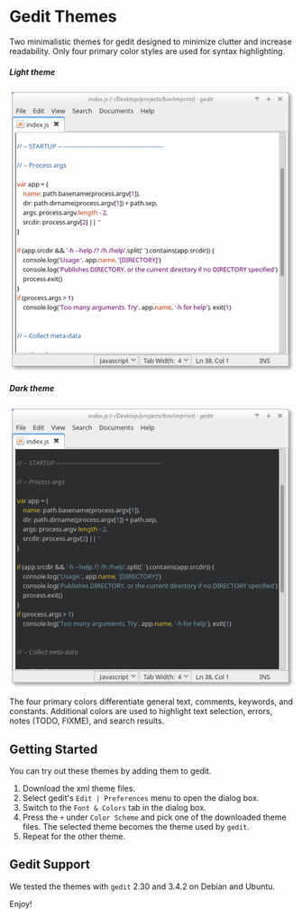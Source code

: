 # Gedit Themes
Two minimalistic themes for gedit designed to minimize clutter and increase readability. Only four primary color styles are used for syntax highlighting.

##### Light theme
![Light theme](light-theme.png "Light theme")

##### Dark theme
![Dark theme](dark-theme.png "Dark theme")

The four primary colors differentiate general text, comments, keywords, and constants. Additional colors are used to highlight text selection, errors, notes (TODO, FIXME), and search results.

## Getting Started
You can try out these themes by adding them to gedit.

1. Download the xml theme files.
2. Select gedit's `Edit | Preferences` menu to open the dialog box.
3. Switch to the `Font & Colors` tab in the dialog box.
4. Press the `+` under `Color Scheme` and pick one of the downloaded theme files. The selected theme becomes the theme used by `gedit`.
5. Repeat for the other theme.

## Gedit Support
We tested the themes with `gedit` 2.30 and 3.4.2 on Debian and Ubuntu.


Enjoy!

